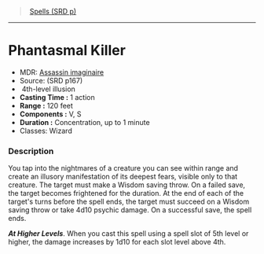 ﻿---
!SpellItem
Name: Phantasmal Killer
AltName: '[Assassin imaginaire](hd_spells_assassin_imaginaire.md)'
Type: illusion
Level: 4
CastingTime: 1 action
Range: 120 feet
Components: V, S
Duration: Concentration, up to 1 minute
Classes: Wizard
Family: SpellVO
Source: (SRD p167)
Id: spells_vo.md#phantasmal-killer
ParentLink: spells_vo.md#spells-srd-p
ParentName: Spells (SRD p)
NameLevel: 1
Attributes: {}
---
> [Spells (SRD p)](srd_spells.md)

---

# Phantasmal Killer

- MDR: [Assassin imaginaire](hd_spells_assassin_imaginaire.md)
- Source: (SRD p167)
-  4th-level illusion
- **Casting Time :** 1 action
- **Range :** 120 feet
- **Components :** V, S
- **Duration :** Concentration, up to 1 minute
- Classes: Wizard

### Description

You tap into the nightmares of a creature you can see within range and create an illusory manifestation of its deepest fears, visible only to that creature. The target must make a Wisdom saving throw. On a failed save, the target becomes frightened for the duration. At the end of each of the target's turns before the spell ends, the target must succeed on a Wisdom saving throw or take 4d10 psychic damage. On a successful save, the spell ends.

**_At Higher Levels_**. When you cast this spell using a spell slot of 5th level or higher, the damage increases by 1d10 for each slot level above 4th.

